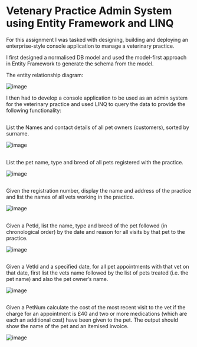 # Vetenary Practice Admin System using Entity Framework and LINQ

For this assignment I was tasked with designing, building and deploying an enterprise-style console application to manage a veterinary practice. 

I first designed a normalised DB model and used the model-first approach in Entity Framework to generate the schema from the model.

The entity relationship diagram:

![image](https://github.com/zita94/COM580_Assignment1/assets/56891175/db601c56-0ee0-4a99-b372-829d8405d671)

I then had to develop a console application to be used as an admin system for the veterinary practice and used LINQ to query the data to provide the following functionality:

##
List the Names and contact details of all pet owners (customers), sorted by surname.

![image](https://github.com/zita94/COM580_Assignment1/assets/56891175/d2bdfb5f-1257-4874-bb74-de8d6ed01d98)

##
List the pet name, type and breed of all pets registered with the practice.

![image](https://github.com/zita94/COM580_Assignment1/assets/56891175/9f5f5994-bd64-423b-82e6-824a6e07dec0)

##
Given the registration number, display the name and address of the practice and list the names of all vets working in the practice.

![image](https://github.com/zita94/COM580_Assignment1/assets/56891175/a55b5ca5-8013-4823-aa28-6aceeb7d2b09)

##
Given a PetId, list the name, type and breed of the pet followed (in chronological order) by the date and reason for all visits by that pet to the practice.

![image](https://github.com/zita94/COM580_Assignment1/assets/56891175/61edca71-601c-4b9a-a965-047906894a9b)

##
Given a VetId and a specified date, for all pet appointments with that vet on that date, first list the vets name followed by the list of pets treated (i.e. the pet name) and also the pet owner’s name.

![image](https://github.com/zita94/COM580_Assignment1/assets/56891175/ce20a244-5426-4d25-b39d-5a0ecf166d1f)

##
Given a PetNum calculate the cost of the most recent visit to the vet if the charge for an appointment is £40 and two or more medications (which are each an additional cost) have been given to the pet. The output should show the name of the pet and an itemised invoice.

![image](https://github.com/zita94/COM580_Assignment1/assets/56891175/b38b3480-f02c-41aa-b108-33c67ef9061a)
